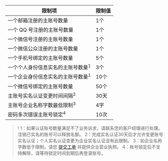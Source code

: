 | 限制项 | 限制值 | 
|---------|---------|
| 一个邮箱注册的主账号数量 | 1个| 
|一个 QQ 号注册的主账号数量 | 1个 | 
| 一个微信号注册的主账号数量 | 1个 | 
| 一个微信公众注册的主账号数量 | 1个 | 
| 一个手机号绑定的主账号数量 | 5个 | 
| 一个个人身份信息实名的主账号数量<sup>1</sup> | 3个 | 
| 一个企业身份信息实名的主账号数量<sup>1</sup> | 10个 | 
| 一个微信号绑定的主账号数量 | 50个 | 
|主账号实名认证变更时间间隔<sup>2</sup> | 30天 | 
| 主账号企业名称字数最低限制<sup>3</sup> | 4字 | 
| 密码多次错误主账号锁定<sup>4</sup>| 10次 | 

>!
> 1：如果认证账号数量满足不了业务诉求，请联系您的客户经理进行处理。注销已实名的账号可以释放名额。
> 2：完成实名认证30天后才允许变更账号实名认证；个人实名认证变更为企业实名认证没有此限制。
> 3：如企业名称字数低于限制，请您 [提交工单](https://console.cloud.tencent.com/workorder/category) 并提供企业营业执照。
> 4：账号锁定后不支持解除，请等待锁定时间到期后再登录账号。
> 
  
